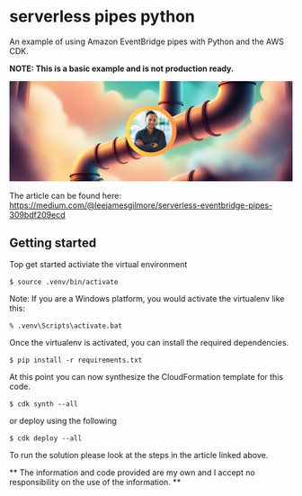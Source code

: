 # serverless pipes python

An example of using Amazon EventBridge pipes with Python and the AWS CDK.

**NOTE: This is a basic example and is not production ready.**

![image](./docs/images/header.png)

The article can be found here: https://medium.com/@leejamesgilmore/serverless-eventbridge-pipes-309bdf209ecd

## Getting started

Top get started activiate the virtual environment

```
$ source .venv/bin/activate
```

Note: If you are a Windows platform, you would activate the virtualenv like this:

```
% .venv\Scripts\activate.bat
```

Once the virtualenv is activated, you can install the required dependencies.

```
$ pip install -r requirements.txt
```

At this point you can now synthesize the CloudFormation template for this code.

```
$ cdk synth --all
```

or deploy using the following

```
$ cdk deploy --all
```

To run the solution please look at the steps in the article linked above.

** The information and code provided are my own and I accept no responsibility on the use of the information. **
